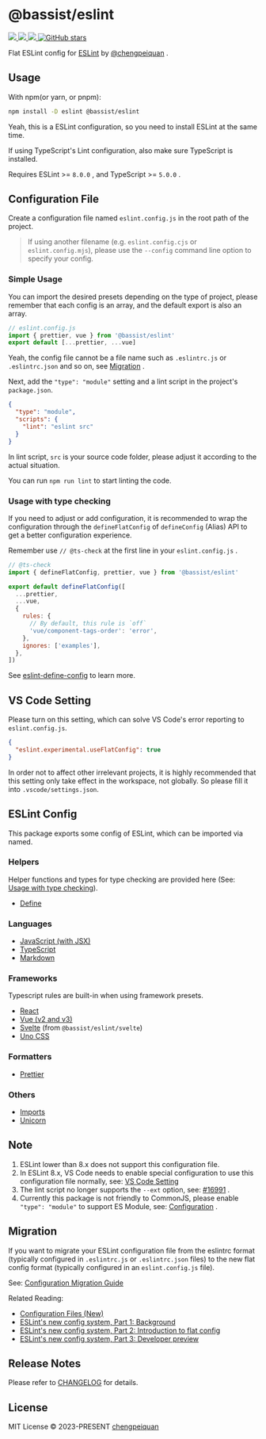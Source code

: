 # @bassist/eslint

<p>
  <a href='https://www.npmjs.com/package/@bassist/eslint'>
    <img src="https://img.shields.io/npm/v/@bassist/eslint?color=f43f5e&label=npm" />
  </a>
  <a href="https://www.npmjs.com/package/@bassist/eslint" target="__blank">
    <img src="https://img.shields.io/npm/dt/@bassist/eslint?color=f43f5e&label=" />
  </a>
  <a href="https://github.com/chengpeiquan/bassist/tree/main/packages/eslint" target="__blank">
    <img src="https://img.shields.io/static/v1?label=&message=docs%20%26%20demos&color=f43f5e" />
  </a>
  <a href="https://github.com/chengpeiquan/bassist" target="__blank">
    <img alt="GitHub stars" src="https://img.shields.io/github/stars/chengpeiquan/bassist?style=social" />
  </a>
</p>

Flat ESLint config for [ESLint](https://eslint.org/) by [@chengpeiquan](https://github.com/chengpeiquan) .

## Usage

With npm(or yarn, or pnpm):

```bash
npm install -D eslint @bassist/eslint
```

Yeah, this is a ESLint configuration, so you need to install ESLint at the same time.

If using TypeScript's Lint configuration, also make sure TypeScript is installed.

Requires ESLint >= `8.0.0` , and TypeScript >= `5.0.0` .

## Configuration File

Create a configuration file named `eslint.config.js` in the root path of the project.

> If using another filename (e.g. `eslint.config.cjs` or `eslint.config.mjs`), please use the `--config` command line option to specify your config.

### Simple Usage

You can import the desired presets depending on the type of project, please remember that each config is an array, and the default export is also an array.

```js
// eslint.config.js
import { prettier, vue } from '@bassist/eslint'
export default [...prettier, ...vue]
```

Yeah, the config file cannot be a file name such as `.eslintrc.js` or `.eslintrc.json` and so on, see [Migration](#migration) .

Next, add the `"type": "module"` setting and a lint script in the project's `package.json`.

```json
{
  "type": "module",
  "scripts": {
    "lint": "eslint src"
  }
}
```

In lint script, `src` is your source code folder, please adjust it according to the actual situation.

You can run `npm run lint` to start linting the code.

### Usage with type checking

If you need to adjust or add configuration, it is recommended to wrap the configuration through the `defineFlatConfig` of `defineConfig` (Alias) API to get a better configuration experience.

Remember use `// @ts-check` at the first line in your `eslint.config.js` .

```js
// @ts-check
import { defineFlatConfig, prettier, vue } from '@bassist/eslint'

export default defineFlatConfig([
  ...prettier,
  ...vue,
  {
    rules: {
      // By default, this rule is `off`
      'vue/component-tags-order': 'error',
    },
    ignores: ['examples'],
  },
])
```

See [eslint-define-config](https://github.com/Shinigami92/eslint-define-config) to learn more.

## VS Code Setting

Please turn on this setting, which can solve VS Code's error reporting to `eslint.config.js`.

```json
{
  "eslint.experimental.useFlatConfig": true
}
```

In order not to affect other irrelevant projects, it is highly recommended that this setting only take effect in the workspace, not globally. So please fill it into `.vscode/settings.json`.

## ESLint Config

This package exports some config of ESLint, which can be imported via named.

### Helpers

Helper functions and types for type checking are provided here (See: [Usage with type checking](#usage-with-type-checking)).

- [Define](https://github.com/chengpeiquan/bassist/blob/main/packages/eslint/src/define.ts)

### Languages

- [JavaScript (with JSX)](https://github.com/chengpeiquan/bassist/blob/main/packages/eslint/src/configs/javascript.ts)
- [TypeScript](https://github.com/chengpeiquan/bassist/blob/main/packages/eslint/src/configs/typescript.ts)
- [Markdown](https://github.com/chengpeiquan/bassist/blob/main/packages/eslint/src/configs/markdown.ts)

### Frameworks

Typescript rules are built-in when using framework presets.

- [React](https://github.com/chengpeiquan/bassist/blob/main/packages/eslint/src/configs/react.ts)
- [Vue (v2 and v3)](https://github.com/chengpeiquan/bassist/blob/main/packages/eslint/src/configs/vue.ts)
- [Svelte](https://github.com/chengpeiquan/bassist/blob/main/packages/eslint/src/configs/svelte.ts) (from `@bassist/eslint/svelte`)
- [Uno CSS](https://github.com/chengpeiquan/bassist/blob/main/packages/eslint/src/configs/unocss.ts)

### Formatters

- [Prettier](https://github.com/chengpeiquan/bassist/blob/main/packages/eslint/src/configs/prettier.ts)

### Others

- [Imports](https://github.com/chengpeiquan/bassist/blob/main/packages/eslint/src/configs/imports.ts)
- [Unicorn](https://github.com/chengpeiquan/bassist/blob/main/packages/eslint/src/configs/unicorn.ts)

## Note

1. ESLint lower than 8.x does not support this configuration file.
2. In ESLint 8.x, VS Code needs to enable special configuration to use this configuration file normally, see: [VS Code Setting](#vs-code-setting)
3. The lint script no longer supports the `--ext` option, see: [#16991](https://github.com/eslint/eslint/issues/16991) .
4. Currently this package is not friendly to CommonJS, please enable `"type": "module"` to support ES Module, see: [Configuration](#configuration) .

## Migration

If you want to migrate your ESLint configuration file from the eslintrc format (typically configured in `.eslintrc.js` or `.eslintrc.json` files) to the new flat config format (typically configured in an `eslint.config.js` file).

See: [Configuration Migration Guide](https://eslint.org/docs/latest/use/configure/migration-guide)

Related Reading:

- [Configuration Files (New)](https://eslint.org/docs/latest/use/configure/configuration-files-new)
- [ESLint's new config system, Part 1: Background](https://eslint.org/blog/2022/08/new-config-system-part-1/)
- [ESLint's new config system, Part 2: Introduction to flat config](https://eslint.org/blog/2022/08/new-config-system-part-2/)
- [ESLint's new config system, Part 3: Developer preview](https://eslint.org/blog/2022/08/new-config-system-part-3/)

## Release Notes

Please refer to [CHANGELOG](https://github.com/chengpeiquan/bassist/blob/main/packages/eslint/CHANGELOG.md) for details.

## License

MIT License © 2023-PRESENT [chengpeiquan](https://github.com/chengpeiquan)
